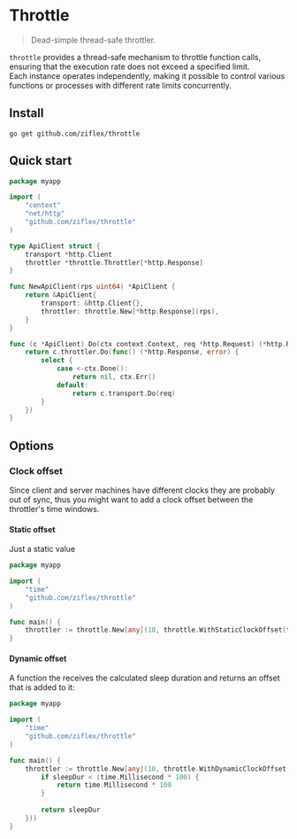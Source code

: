 # Throttle
> Dead-simple thread-safe throttler.

``throttle`` provides a thread-safe mechanism to throttle function calls, ensuring that the execution rate does not exceed a specified limit.    
Each instance operates independently, making it possible to control various functions or processes with different rate limits concurrently.

## Install
```shell
go get github.com/ziflex/throttle
```

## Quick start

```go
package myapp

import (
    "context"
    "net/http"
    "github.com/ziflex/throttle"
)

type ApiClient struct {
    transport *http.Client
    throttler *throttle.Throttler[*http.Response]
}

func NewApiClient(rps uint64) *ApiClient {
    return &ApiClient{
        transport: &http.Client{},
        throttler: throttle.New[*http.Response](rps),
    }
}

func (c *ApiClient) Do(ctx context.Context, req *http.Request) (*http.Response, error) {
    return c.throttler.Do(func() (*http.Response, error) {
        select {
            case <-ctx.Done():
                return nil, ctx.Err()
            default: 
                return c.transport.Do(req)
        }
    })
}
```

## Options

### Clock offset
Since client and server machines have different clocks they are probably out of sync, thus you might want to add a clock offset between the throttler's time windows.

#### Static offset
Just a static value

```go
package myapp

import (
	"time"
	"github.com/ziflex/throttle"
)

func main() {
	throttler := throttle.New[any](10, throttle.WithStaticClockOffset(time.Millisecond * 250))	
}
```

#### Dynamic offset
A function the receives the calculated sleep duration and returns an offset that is added to it:

```go
package myapp

import (
	"time"
	"github.com/ziflex/throttle"
)

func main() {
	throttler := throttle.New[any](10, throttle.WithDynamicClockOffset(func(sleepDur time.Duration) time.Duration {
        if sleepDur < (time.Millisecond * 100) {
			return time.Millisecond * 100
        }
		
		return sleepDur
	}))	
}
```